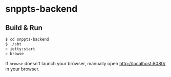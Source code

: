 # snppts-backend #

## Build & Run ##

```sh
$ cd snppts-backend
$ ./sbt
> jetty:start
> browse
```

If `browse` doesn't launch your browser, manually open [http://localhost:8080/](http://localhost:8080/) in your browser.
